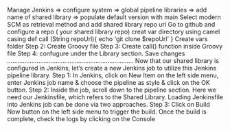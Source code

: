 Manage Jenkins  => configure system  => global pipeline libraries  => add name of shared library  => populate default version with main 
Select modern SCM as retrieval method and add shared library repo url
Go to github and configure a repo ( your shared library repo) 
creat var directory using camel casing
def call (String repoUrl){
echo 'git clone $repoUrl'
}
Create vars folder
Step 2: Create Groovy file
Step 3: Create call() function inside Groovy file
Step 4: confugure under the Library section.
Save changes
.........................................................................
Now that our shared library is configured in Jenkins, let’s create a new Jenkins job to utilize this Jenkins pipeline library.
Step 1: In Jenkins, click on New Item on the left side menu, enter Jenkins job name & choose the pipeline as style & click on the OK button.
Step 2: Inside the job, scroll down to the pipeline section. Here we need our Jenkinsfile, which refers to the Shared Library. Loading Jenkinsfile into Jenkins job can be done via two approaches.
Step 3: Click on Build Now button on the left side menu to trigger the build.
Once the build is complete, check the logs by clicking on the Console
